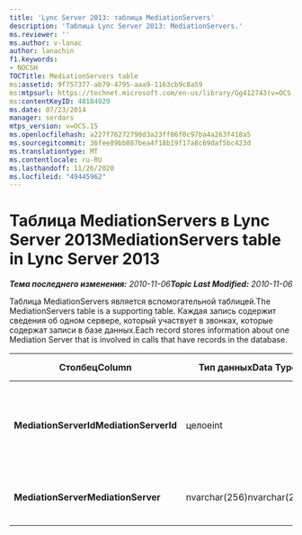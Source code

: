 ```yaml
---
title: 'Lync Server 2013: таблица MediationServers'
description: 'Таблица Lync Server 2013: MediationServers.'
ms.reviewer: ''
ms.author: v-lanac
author: lanachin
f1.keywords:
- NOCSH
TOCTitle: MediationServers table
ms:assetid: 9f757377-ab79-4795-aaa9-1163cb9c8a59
ms:mtpsurl: https://technet.microsoft.com/en-us/library/Gg412743(v=OCS.15)
ms:contentKeyID: 48184929
ms.date: 07/23/2014
manager: serdars
mtps_version: v=OCS.15
ms.openlocfilehash: a227f76272790d3a23ff06f0c97ba4a263f418a5
ms.sourcegitcommit: 36fee89bb887bea4f18b19f17a8c69daf5bc423d
ms.translationtype: MT
ms.contentlocale: ru-RU
ms.lasthandoff: 11/26/2020
ms.locfileid: "49445962"
---
```

# <a name="mediationservers-table-in-lync-server-2013"></a><span data-ttu-id="e08fe-103">Таблица MediationServers в Lync Server 2013</span><span class="sxs-lookup"><span data-stu-id="e08fe-103">MediationServers table in Lync Server 2013</span></span>

<div data-xmlns="http://www.w3.org/1999/xhtml">

<div class="topic" data-xmlns="http://www.w3.org/1999/xhtml" data-msxsl="urn:schemas-microsoft-com:xslt" data-cs="https://msdn.microsoft.com/">

<div data-asp="https://msdn2.microsoft.com/asp">



</div>

<div id="mainSection">

<div id="mainBody"><span data-ttu-id="e08fe-104">

<span> </span></span><span class="sxs-lookup"><span data-stu-id="e08fe-104">

<span> </span></span></span>

<span data-ttu-id="e08fe-105">_**Тема последнего изменения:** 2010-11-06_</span><span class="sxs-lookup"><span data-stu-id="e08fe-105">_**Topic Last Modified:** 2010-11-06_</span></span>

<span data-ttu-id="e08fe-106">Таблица MediationServers является вспомогательной таблицей.</span><span class="sxs-lookup"><span data-stu-id="e08fe-106">The MediationServers table is a supporting table.</span></span> <span data-ttu-id="e08fe-107">Каждая запись содержит сведения об одном сервере, который участвует в звонках, которые содержат записи в базе данных.</span><span class="sxs-lookup"><span data-stu-id="e08fe-107">Each record stores information about one Mediation Server that is involved in calls that have records in the database.</span></span>


<table>
<colgroup>
<col style="width: 25%" />
<col style="width: 25%" />
<col style="width: 25%" />
<col style="width: 25%" />
</colgroup>
<thead>
<tr class="header">
<th><span data-ttu-id="e08fe-108">Столбец</span><span class="sxs-lookup"><span data-stu-id="e08fe-108">Column</span></span></th>
<th><span data-ttu-id="e08fe-109">Тип данных</span><span class="sxs-lookup"><span data-stu-id="e08fe-109">Data Type</span></span></th>
<th><span data-ttu-id="e08fe-110">Ключ/индекс</span><span class="sxs-lookup"><span data-stu-id="e08fe-110">Key/Index</span></span></th>
<th><span data-ttu-id="e08fe-111">Сведения</span><span class="sxs-lookup"><span data-stu-id="e08fe-111">Details</span></span></th>
</tr>
</thead>
<tbody>
<tr class="odd">
<td><p><span data-ttu-id="e08fe-112"><strong>MediationServerId</strong></span><span class="sxs-lookup"><span data-stu-id="e08fe-112"><strong>MediationServerId</strong></span></span></p></td>
<td><p><span data-ttu-id="e08fe-113">целое</span><span class="sxs-lookup"><span data-stu-id="e08fe-113">int</span></span></p></td>
<td><p><span data-ttu-id="e08fe-114">Primary</span><span class="sxs-lookup"><span data-stu-id="e08fe-114">Primary</span></span></p></td>
<td><p><span data-ttu-id="e08fe-115">Уникальный номер, показывающий этот сервер исправлений.</span><span class="sxs-lookup"><span data-stu-id="e08fe-115">Unique number identifying this Mediation Server.</span></span></p></td>
</tr>
<tr class="even">
<td><p><span data-ttu-id="e08fe-116"><strong>MediationServer</strong></span><span class="sxs-lookup"><span data-stu-id="e08fe-116"><strong>MediationServer</strong></span></span></p></td>
<td><p><span data-ttu-id="e08fe-117">nvarchar(256)</span><span class="sxs-lookup"><span data-stu-id="e08fe-117">nvarchar(256)</span></span></p></td>
<td><p> </p></td>
<td><p><span data-ttu-id="e08fe-118">Имя сервера исправлений.</span><span class="sxs-lookup"><span data-stu-id="e08fe-118">Mediation Server name.</span></span></p></td>
</tr>
</tbody>
</table><span data-ttu-id="e08fe-119">


</div>

<span> </span>

</div>

</div>

</span><span class="sxs-lookup"><span data-stu-id="e08fe-119">


</div>

<span> </span>

</div>

</div>

</span></span></div>

